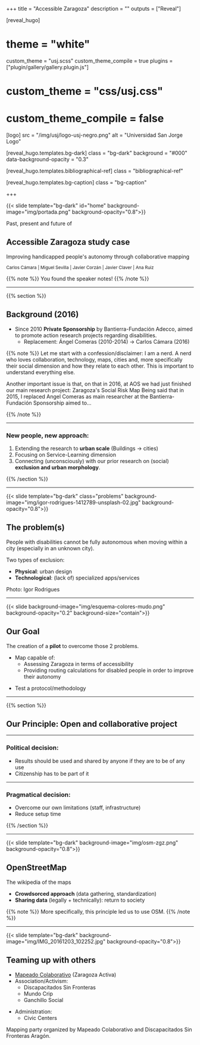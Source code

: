 +++
title = "Accessible Zaragoza"
description = ""
outputs = ["Reveal"]


[reveal_hugo]
# theme = "white"
custom_theme = "usj.scss"
custom_theme_compile = true
plugins = ["plugin/gallery/gallery.plugin.js"]

# custom_theme = "css/usj.css"
# custom_theme_compile = false

[logo]
src = "/img/usj/logo-usj-negro.png"
alt = "Universidad San Jorge Logo"

[reveal_hugo.templates.bg-dark]
class = "bg-dark"
background = "#000"
data-background-opacity = "0.3"

[reveal_hugo.templates.bibliographical-ref]
class = "bibliographical-ref"

[reveal_hugo.templates.bg-caption]
class = "bg-caption"

+++

{{< slide template="bg-dark" id="home"  background-image="img/portada.png" background-opacity="0.8">}}


Past, present and future of

## Accessible Zaragoza study case

Improving handicapped people's autonomy through collaborative mapping



<small>Carlos Cámara | Miguel Sevilla | Javier Corzán | Javier Claver | Ana Ruiz</small>

{{% note %}}
You found the speaker notes!
{{% /note %}}

---

{{% section %}}

## Background (2016)

* Since 2010 **Private Sponsorship** by Bantierra-Fundación Adecco, aimed to promote action research projects regarding disabilities.
  - Replacement: Ángel Comeras (2010-2014) -> Carlos Cámara (2016)

{{% note %}}
Let me start with a confession/disclaimer: I am a nerd. A nerd who loves collaboration, technology, maps, cities and, more specifically their social dimension and how they relate to each other. This is important to understand everything else.

Another important issue is that, on that in 2016, at AOS we had just finished our main research project: Zaragoza's Social Risk Map
Being said that in 2015, I replaced Angel Comeras as main researcher at the Bantierra-Fundación Sponsorship aimed to...

{{% /note %}}

---

### New people, new approach:

1. Extending the research to **urban scale** (Buildings -> cities)
2. Focusing on Service-Learning dimension
2. Connecting (unconsciously) with our prior research on (social) **exclusion and urban morphology**.

{{% /section %}}

---

{{< slide template="bg-dark" class="problems"  background-image="img/igor-rodrigues-1412789-unsplash-02.jpg" background-opacity="0.8">}}

## The problem(s)

People with disabilities cannot be fully autonomous when moving within a city (especially in an unknown city).

Two types of exclusion:

* **Physical**: urban design
* **Technological**: (lack of) specialized apps/services

<div class=bg-caption>Photo: Igor Rodrigues</div>

---

{{< slide background-image="img/esquema-colores-mudo.png" background-opacity="0.2" background-size="contain">}}

## Our Goal

<!-- ![](img/esquema-colores.png) -->

The creation of a **pilot** to overcome those 2 problems.

* Map capable of:
  - Assessing Zaragoza in terms of accessibility
  - Providing routing calculations for disabled people in order to improve their autonomy
- Test a protocol/methodology

---

{{% section %}}
## Our Principle: Open and collaborative project

---

### Political decision:
  - Results should be used and shared by anyone if they are to be of any use
  - Citizenship has to be part of it

---

### Pragmatical decision:
  - Overcome our own limitations (staff, infrastructure)
  - Reduce setup time

{{% /section %}}


---

{{< slide template="bg-dark" background-image="img/osm-zgz.png" background-opacity="0.8">}}

## OpenStreetMap

The wikipedia of the maps

* **Crowdsorced approach** (data gathering, standardization)
* **Sharing data** (legally + technically): return to society

{{% note %}}
More specifically, this principle led us to use OSM.
{{% /note %}}

---

{{< slide template="bg-dark" background-image="img/IMG_20161203_102252.jpg" background-opacity="0.8">}}

## Teaming up with others

* [Mapeado Colaborativo](https://mapcolabora.org) (Zaragoza Activa)
* Association/Activism:
  - Discapacitados Sin Fronteras
  - Mundo Crip
  - Ganchillo Social
- Administration:
  - Civic Centers

<div class=bg-caption>Mapping party organized by Mapeado Colaborativo and Discapacitados Sin Fronteras Aragón.</div>
